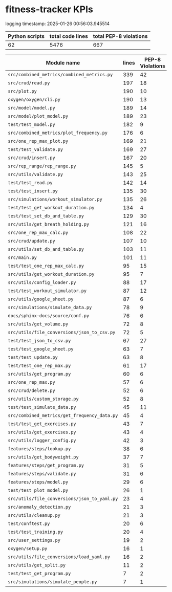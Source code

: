 # fitness-tracker KPIs

logging timestamp:
2025-01-26 00:56:03.945514

| Python scripts | total code lines | total PEP-8 violations |
| --- | --- | --- |
| 62| 5476 | 667 |

| Module name | lines | PEP-8 Violations |
| --- | --- | --- |
| `src/combined_metrics/combined_metrics.py` |        339 |                   42 |
| `src/crud/read.py                        ` |        197 |                   18 |
| `src/plot.py                             ` |        190 |                   10 |
| `oxygen/oxygen/cli.py                    ` |        190 |                   13 |
| `src/model/model.py                      ` |        189 |                   14 |
| `src/model/plot_model.py                 ` |        189 |                   23 |
| `test/test_model.py                      ` |        182 |                    9 |
| `src/combined_metrics/plot_frequency.py  ` |        176 |                    6 |
| `src/one_rep_max_plot.py                 ` |        169 |                   21 |
| `test/test_validate.py                   ` |        169 |                   27 |
| `src/crud/insert.py                      ` |        167 |                   20 |
| `src/rep_range/rep_range.py              ` |        145 |                    5 |
| `src/utils/validate.py                   ` |        143 |                   25 |
| `test/test_read.py                       ` |        142 |                   14 |
| `test/test_insert.py                     ` |        135 |                   30 |
| `src/simulations/workout_simulator.py    ` |        135 |                   26 |
| `test/test_get_workout_duration.py       ` |        134 |                    4 |
| `test/test_set_db_and_table.py           ` |        129 |                   30 |
| `src/utils/get_breath_holding.py         ` |        121 |                   16 |
| `src/one_rep_max_calc.py                 ` |        108 |                   22 |
| `src/crud/update.py                      ` |        107 |                   10 |
| `src/utils/set_db_and_table.py           ` |        103 |                   11 |
| `src/main.py                             ` |        101 |                   11 |
| `test/test_one_rep_max_calc.py           ` |         95 |                   15 |
| `src/utils/get_workout_duration.py       ` |         95 |                    7 |
| `src/utils/config_loader.py              ` |         88 |                   17 |
| `test/test_workout_simulator.py          ` |         87 |                   12 |
| `src/utils/google_sheet.py               ` |         87 |                    6 |
| `src/simulations/simulate_data.py        ` |         78 |                    9 |
| `docs/sphinx-docs/source/conf.py         ` |         76 |                    6 |
| `src/utils/get_volume.py                 ` |         72 |                    8 |
| `src/utils/file_conversions/json_to_csv.py` |         72 |                    5 |
| `test/test_json_to_csv.py                ` |         67 |                   27 |
| `test/test_google_sheet.py               ` |         63 |                    7 |
| `test/test_update.py                     ` |         63 |                    8 |
| `test/test_one_rep_max.py                ` |         61 |                   17 |
| `src/utils/get_program.py                ` |         60 |                    6 |
| `src/one_rep_max.py                      ` |         57 |                    6 |
| `src/crud/delete.py                      ` |         52 |                    6 |
| `src/utils/custom_storage.py             ` |         52 |                    8 |
| `test/test_simulate_data.py              ` |         45 |                   11 |
| `src/combined_metrics/get_frequency_data.py` |         45 |                    4 |
| `test/test_get_exercises.py              ` |         43 |                    7 |
| `src/utils/get_exercises.py              ` |         43 |                    4 |
| `src/utils/logger_config.py              ` |         42 |                    3 |
| `features/steps/lookup.py                ` |         38 |                    6 |
| `src/utils/get_bodyweight.py             ` |         37 |                    7 |
| `features/steps/get_program.py           ` |         31 |                    5 |
| `features/steps/validate.py              ` |         31 |                    6 |
| `features/steps/model.py                 ` |         29 |                    6 |
| `test/test_plot_model.py                 ` |         26 |                    1 |
| `src/utils/file_conversions/json_to_yaml.py` |         23 |                    4 |
| `src/anomaly_detection.py                ` |         21 |                    3 |
| `src/utils/cleanup.py                    ` |         21 |                    3 |
| `test/conftest.py                        ` |         20 |                    6 |
| `test/test_training.py                   ` |         20 |                    4 |
| `src/user_settings.py                    ` |         19 |                    2 |
| `oxygen/setup.py                         ` |         16 |                    1 |
| `src/utils/file_conversions/load_yaml.py ` |         16 |                    2 |
| `src/utils/get_split.py                  ` |         11 |                    2 |
| `test/test_get_program.py                ` |          7 |                    2 |
| `src/simulations/simulate_people.py      ` |          7 |                    1 |
